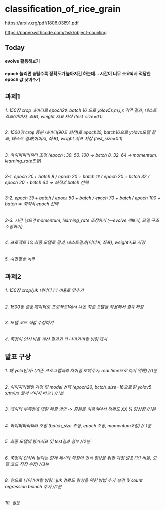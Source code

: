 # classification_of_rice_grain

https://arxiv.org/pdf/1806.03891.pdf

https://paperswithcode.com/task/object-counting

## Today
#### evolve 활용해보기
#### epoch 늘리면 늘릴수록 정확도가 높아지긴 하는데... 시간이 너무 소요되서 적당한 epoch 값 찾아주기

## 과제1
###### 1. 150장 crop 데이터로 epoch20, batch 16 으로 yolov5s,m,l,x 각각 결과, 테스트 결과(이미지, 좌표), weight 지표 저장 (test_size=0.1)
###### 2. 1500장 crop 증분 데이터(90도 회전)로 epoch20, batch16으로 yolovx모델 결과, 테스트 결과(이미지, 좌표), weight 지표 저장 (test_size=0.1)
###### 3. 하이퍼파라미터 조정 (epoch : 30, 50, 100 -> batch 8, 32, 64 -> momentum, learning_rate조정)
###### 3-1. epoch 20 + batch 8 / epoch 20 + batch 16 / epoch 20 + batch 32 / epoch 20 + batch 64 => 최적의 batch 선택
###### 3-2. epoch 30 + batch / epoch 50 + batch / epoch 70 + batch / epoch 100 + batch => 최적의 epoch 선택
###### 3-3. 시간 남으면 momentum, learning_rate 조정하기 (--evolve 써보기, 모델 구조 수정하기)

###### 4. 프로젝트 1의 최종 모델로 결과, 테스트결과(이미지, 좌표), weight지표 저장
###### 5. 시연영상 녹화

## 과제2
###### 1. 150장 crop/juk 데이터 1:1 비율로 맞추기
###### 2. 1500장 증분 데이터로 프로젝트1에서 나온 최종 모델을 적용해서 결과 저장
###### 3. 모델 코드 직접 수정하기 
###### 4. 쭉정이 인식 비율 개선 결과와 더 나아가야할 방향 제시

## 발표 구상
###### 1. 왜 yolo인가? (기존 프로그램과의 차이점 보여주기: real time으로 하기 위해) //1분
###### 2. 이미지라벨링 과정 및 model 선택 (epoch20, batch_size=16으로 한 yolov5 s/m/l/x 결과 이미지 비교 ) //1분
###### 3. 데이터 부족함에 대한 해결 방안 -> 증분을 이용하여서 정확도 XX % 향상됨 //1분
###### 4. 하이퍼파라미터 조정 (batch_size 조정, epoch 조정, momentum조정) // 1분
###### 5. 최종 모델의 평가지표 및 test결과 첨부 //2분
###### 6. 쭉정이 인식이 낮다는 한계 제시와 쭉정이 인식 향상을 위한 과정 발표 (1:1 비율, 모델 코드 직접 수정) //3분
###### 8. 앞으로 나아가야할 방향 : juk 정확도 향상을 위한 방법 추가 설명 및 count regression branch 추가 //1분
###### 10. 질문

